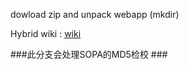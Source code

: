 dowload zip and unpack webapp (mkdir)

Hybrid wiki : <a href="https://gitcafe.com/leewind/leewind-experiment/wiki/%E8%87%AA%E5%8A%A8%E5%8C%96%E6%9E%84%E5%BB%BA-Hybrid%E5%A4%A7%E7%89%88%E6%9C%AC%E6%89%93%E5%8C%85%E5%B7%A5%E5%85%B7">wiki</a>

###此分支会处理SOPA的MD5检校 ###